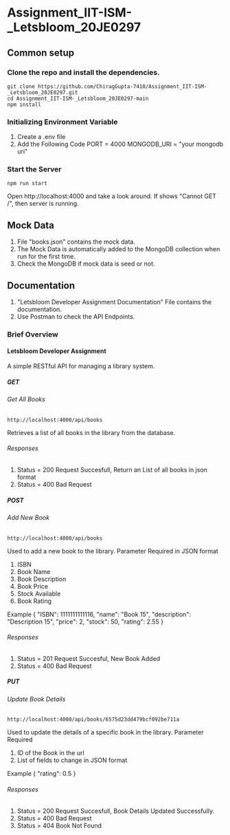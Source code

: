 # Assignment_IIT-ISM-_Letsbloom_20JE0297

## Common setup
### Clone the repo and install the dependencies.
    git clone https://github.com/ChiragGupta-7410/Assignment_IIT-ISM-_Letsbloom_20JE0297.git
    cd Assignment_IIT-ISM-_Letsbloom_20JE0297-main
    npm install

### Initializing Environment Variable
1. Create a .env file
2. Add the Following Code
    PORT = 4000
    MONGODB_URI = "your mongodb uri"

### Start the Server
    npm run start
Open http://localhost:4000 and take a look around.
If shows "Cannot GET /", then server is running.

## Mock Data
1. File "books.json" contains the mock data.
2. The Mock Data is automatically added to the MongoDB collection when run for the first time.
3. Check the MongoDB if mock data is seed or not.

## Documentation
1. "Letsbloom Developer Assignment Documentation" File contains the documentation.
2. Use Postman to check the API Endpoints.
### Brief Overview
#### Letsbloom Developer Assignment
A simple RESTful API for managing a library system.

##### GET
###### Get All Books
    http://localhost:4000/api/books
Retrieves a list of all books in the library from the database.
###### Responses
1. Status = 200
    Request Succesfull, Return an List of all books in json format
2. Status = 400
    Bad Request
﻿
##### POST
###### Add New Book
    http://localhost:4000/api/books
Used to add a new book to the library.
Parameter Required in JSON format
1. ISBN
2. Book Name
3. Book Description
4. Book Price
5. Stock Available
6. Book Rating

﻿Example
{
    "ISBN": 1111111111116,
    "name": "Book 15",
    "description": "Description 15",
    "price": 2,
    "stock": 50,
    "rating": 2.55
}
###### Responses
1. Status = 201
    Request Succesful, New Book Added
2. Status = 400
    Bad Request


##### PUT
###### Update Book Details
    http://localhost:4000/api/books/6575d23dd479bcf092be711a
Used to update the details of a specific book in the library.
Parameter Required
1. ID of the Book in the url
2. List of fields to change in JSON format

﻿Example
{
    "rating": 0.5
}
###### Responses
1. Status = 200
    Request Succesfull, Book Details Updated Successfully.
2. Status = 400
    Bad Request
3. Status = 404
    Book Not Found

